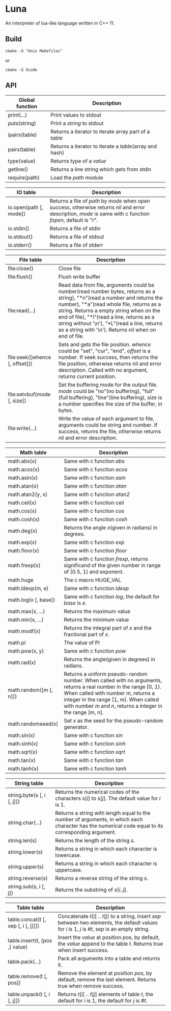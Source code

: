 Luna
====
An interpreter of lua-like language written in C++ 11.

Build
-----

	cmake -G "Unix Makefiles"

or

	cmake -G Xcode

API
---

Global function|Description
---------------|-----------
print(...)|Print values to stdout
puts(string)|Print a *string* to stdout
ipairs(table)|Returns a iterator to iterate array part of a *table*
pairs(table)|Returns a iterator to iterate a *table*(array and hash)
type(value)|Returns type of a *value*
getline()|Returns a line string which gets from stdin
require(path)|Load the *path* module

IO table|Description
--------|-----------
io.open(path [, mode])|Returns a file of *path* by *mode* when open success, otherwise returns nil and error description, *mode* is same with c function *fopen*, default is "r".
io.stdin()|Returns a file of stdin
io.stdout()|Returns a file of stdout
io.stderr()|Returns a file of stderr

File table|Description
----------|-----------
file:close()|Close file
file:flush()|Flush write buffer
file:read(...)|Read data from file, arguments could be number(read number bytes, returns as a string), "\*n"(read a number and returns the number), "\*a"(read whole file, returns as a string. Returns a empty string when on the end of file), "\*l"(read a line, returns as a string without '\\n'), "*L"(read a line, returns as a string with '\\n'). Returns nil when on end of file.
file:seek([whence [, offset]])|Sets and gets the file position. *whence* could be "set", "cur", "end", *offset* is a number. If seek success, then returns the file position, otherwise returns nil and error description. Called with no argument, returns current position.
file:setvbuf(mode [, size])|Set the buffering mode for the output file. *mode* could be "no"(no buffering), "full"(full buffering), "line"(line buffering), *size* is a number specifies the size of the buffer, in bytes.
file:write(...)|Write the value of each argument to file, arguments could be string and number. If success, returns the file, otherwise returns nil and error description.

Math table|Description
----------|-----------
math.abs(x)|Same with c function *abs*
math.acos(x)|Same with c function *acos*
math.asin(x)|Same with c function *asin*
math.atan(x)|Same with c function *atan*
math.atan2(y, x)|Same with c function *atan2*
math.ceil(x)|Same with c function ceil
math.cos(x)|Same with c function *cos*
math.cosh(x)|Same with c function *cosh*
math.deg(x)|Returns the angle *x*(given in radians) in degrees.
math.exp(x)|Same with c function *exp*
math.floor(x)|Same with c function *floor*
math.frexp(x)|Same with c function *frexp*, returns significand of the given number in range of [0.5, 1) and exponent.
math.huge|The c macro HUGE_VAL
math.ldexp(m, e)|Same with c function *ldexp*
math.log(x [, base])|Same with c function *log*, the default for *base* is *e*.
math.max(x, ...)|Returns the maximum value
math.min(x, ...)|Returns the minimum value
math.modf(x)|Returns the integral part of *x* and the fractional part of *x*.
math.pi|The value of PI
math.pow(x, y)|Same with c function *pow*
math.rad(x)|Returns the angle(given in degrees) in radians.
math.random([m [, n]])|Returns a uniform pseudo-random number. When called with no arguments, returns a real number in the range [0, 1). When called with number *m*, returns a integer in the range [1, m]. When called with number *m* and *n*, returns a integer in the range [m, n].
math.randomseed(x)|Set *x* as the seed for the pseudo-random generator.
math.sin(x)|Same with c function *sin*
math.sinh(x)|Same with c function *sinh*
math.sqrt(x)|Same with c function *sqrt*
math.tan(x)|Same with c function *tan*
math.tanh(x)|Same with c function *tanh*

String table|Description
------------|-----------
string.byte(s [, i [, j]])|Returns the numerical codes of the characters s[*i*] to s[*j*]. The default value for *i* is 1.
string.char(...)|Returns a string with length equal to the number of arguments, in which each character has the numerical code equal to its corresponding argument.
string.len(s)|Returns the length of the string *s*.
string.lower(s)|Returns a string in which each character is lowercase.
string.upper(s)|Returns a string in which each character is uppercase.
string.reverse(s)|Returns a reverse string of the string *s*.
string.sub(s, i [, j])|Returns the substring of *s*[*i*..*j*].

Table table|Description
-----------|-----------
table.concat(t [, sep [, i [, j]]])|Concatenate *t*[*i*] .. *t*[*j*] to a string, insert *sep* between two elements, the default values for *i* is 1, *j* is #*t*, *sep* is an empty string.
table.insert(t, [pos ,] value)|Insert the *value* at position *pos*, by default, the *value* append to the table *t*. Returns true when insert success.
table.pack(...)|Pack all arguments into a table and returns it.
table.remove(t [, pos])|Remove the element at position *pos*, by default, remove the last element. Returns true when remove success.
table.unpack(t [, i [, j]])|Returns *t*[*i*] .. *t*[*j*] elements of table *t*, the default for *i* is 1, the default for *j* is #*t*.

